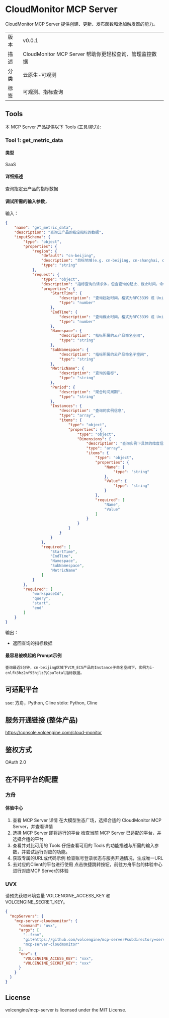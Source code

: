 # CloudMonitor MCP Server

CloudMonitor MCP Server 提供创建、更新、发布函数和添加触发器的能力。

| |                                    |
|------|------------------------------------|
| 版本 | v0.0.1                             |
| 描述 | CloudMonitor MCP Server 帮助你更轻松查询、管理监控数据 |
| 分类 | 云原生-可观测                            |
| 标签 | 可观测、指标查询                           |

## Tools

本 MCP Server 产品提供以下 Tools (工具/能力):

### Tool 1: get_metric_data

#### 类型

SaaS

#### 详细描述

查询指定云产品的指标数据

#### 调试所需的输入参数，

输入：

```json
{
    "name": "get_metric_data",
    "description": "查询云产品的指定指标的数据",
    "inputSchema": {
        "type": "object",
        "properties": {
            "region": {
                "default": "cn-beijing",
                "description": "目标地域(e.g. cn-beijing, cn-shanghai, cn-guangzhou)",
                "type": "string"
            },
            "request": {
                "type": "object",
                "description": "指标查询的请求体，包含查询的起止、截止时间，命名空间，指标信息等",
                "properties": {
                    "StartTime": {
                        "description": "查询起始时间，格式为RFC3339 或 Unix 时间戳",
                        "type": "number"
                    },
                    "EndTime": {
                        "description": "查询截止时间，格式为RFC3339 或 Unix 时间戳",
                        "type": "number"
                    },
                    "Namespace": {
                        "description": "指标所属的云产品命名空间",
                        "type": "string"
                    },
                    "SubNamespace": {
                        "description": "指标所属的云产品命名子空间",
                        "type": "string"
                    },
                    "MetricName": {
                        "description": "查询的指标",
                        "type": "string"
                    },
                    "Period": {
                        "description": "聚合时间周期",
                        "type": "string"
                    },
                    "Instances": {
                        "description": "查询的实例信息",
                        "type": "array",
                        "items": {
                            "type": "object",
                            "properties": {
                                "type": "object",
                                "Dimensions": {
                                    "description": "查询实例下具体的维度信息",
                                    "type": "array",
                                    "items": {
                                        "type": "object",
                                        "properties": {
                                            "Name": {
                                                "type": "string"
                                            },
                                            "Value": {
                                                "type": "string"
                                            }
                                        },
                                        "required": [
                                            "Name",
                                            "Value"
                                        ]
                                    }
                                }
                            }
                        }
                    }
                },
                "required": [
                    "StartTime",
                    "EndTime",
                    "Namespace",
                    "SubNamespace",
                    "MetricName"
                ]
            }
        },
        "required": [
            "workspaceId",
            "query",
            "start",
            "end"
        ]
    }
}
```

输出：

- 返回查询的指标数据

#### 最容易被唤起的 Prompt示例

```
查询最近5分钟，cn-beijing区域下VCM_ECS产品的Instance子命名空间下，实例为i-cnlfk3hz2nf95hjlz的CpuTotal指标数据。
```

## 可适配平台  

sse: 方舟，Python, Cline
stdio: Python, Cline

## 服务开通链接 (整体产品)  

<https://console.volcengine.com/cloud-monitor>

## 鉴权方式  

OAuth 2.0

## 在不同平台的配置

### 方舟

#### 体验中心

1. 查看 MCP Server 详情
在大模型生态广场，选择合适的 CloudMonitor MCP Server，并查看详情
2. 选择 MCP Server 即将运行的平台
检查当前 MCP Server 已适配的平台，并选择合适的平台
3. 查看并对比可用的 Tools
仔细查看可用的 Tools 的功能描述与所需的输入参数，并尝试运行对应的功能。
4. 获取专属的URL或代码示例
检查账号登录状态与服务开通情况，生成唯一URL
5. 去对应的Client的平台进行使用
点击快捷跳转按钮，前往方舟平台的体验中心进行对应MCP Server的体验

### UVX

请预先获取环境变量 VOLCENGINE_ACCESS_KEY 和 VOLCENGINE_SECRET_KEY。

```json
{
  "mcpServers": {
    "mcp-server-cloudmonitor": {
      "command": "uvx",
      "args": [
        "--from",
        "git+https://github.com/volcengine/mcp-server#subdirectory=server/mcp_server_cloudmonitor",
        "mcp-server-cloudmonitor"
      ],
      "env": {
        "VOLCENGINE_ACCESS_KEY": "xxx",
        "VOLCENGINE_SECRET_KEY": "xxx"
      }
    }
  }
}
```

## License

volcengine/mcp-server is licensed under the MIT License.
